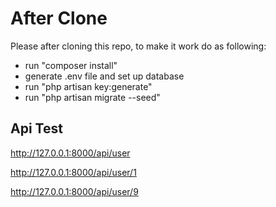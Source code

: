 # After Clone

Please after cloning this repo, to make it work do as following:
- run "composer install"
- generate .env file and set up database
- run "php artisan key:generate"
- run "php artisan migrate --seed"



## Api Test
http://127.0.0.1:8000/api/user

http://127.0.0.1:8000/api/user/1

http://127.0.0.1:8000/api/user/9
